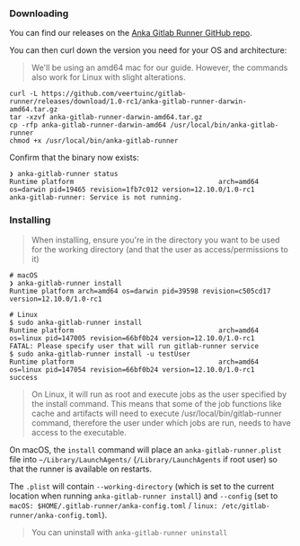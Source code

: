 ### Downloading

You can find our releases on the [Anka Gitlab Runner GitHub repo](https://github.com/veertuinc/gitlab-runner/releases).

You can then curl down the version you need for your OS and architecture:

> We'll be using an amd64 mac for our guide. However, the commands also work for Linux with slight alterations.

```shell
curl -L https://github.com/veertuinc/gitlab-runner/releases/download/1.0-rc1/anka-gitlab-runner-darwin-amd64.tar.gz
tar -xzvf anka-gitlab-runner-darwin-amd64.tar.gz
cp -rfp anka-gitlab-runner-darwin-amd64 /usr/local/bin/anka-gitlab-runner
chmod +x /usr/local/bin/anka-gitlab-runner
```

Confirm that the binary now exists:

```shell
❯ anka-gitlab-runner status                
Runtime platform                                    arch=amd64 os=darwin pid=19465 revision=1fb7c012 version=12.10.0/1.0-rc1
anka-gitlab-runner: Service is not running.
```

### Installing

> When installing, ensure you're in the directory you want to be used for the working directory (and that the user as access/permissions to it)

```shell
# macOS
❯ anka-gitlab-runner install  
Runtime platform arch=amd64 os=darwin pid=39598 revision=c505cd17 version=12.10.0/1.0-rc1

# Linux
$ sudo anka-gitlab-runner install
Runtime platform                                    arch=amd64 os=linux pid=147005 revision=66bf0b24 version=12.10.0/1.0-rc1
FATAL: Please specify user that will run gitlab-runner service 
$ sudo anka-gitlab-runner install -u testUser
Runtime platform                                    arch=amd64 os=linux pid=147054 revision=66bf0b24 version=12.10.0/1.0-rc1
success
```

> On Linux, it will run as root and execute jobs as the user specified by the install command. This means that some of the job functions like cache and artifacts will need to execute /usr/local/bin/gitlab-runner command, therefore the user under which jobs are run, needs to have access to the executable.

On macOS, the `install` command will place an `anka-gitlab-runner.plist` file into `~/Library/LaunchAgents/` (`/Library/LaunchAgents` if root user) so that the runner is available on restarts.

The `.plist` will contain `--working-directory` (which is set to the current location when running `anka-gitlab-runner install`) and `--config` (set to `macOS: $HOME/.gitlab-runner/anka-config.toml` / `linux: /etc/gitlab-runner/anka-config.toml`).

> You can uninstall with `anka-gitlab-runner uninstall`